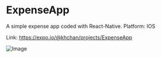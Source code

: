 # ExpenseApp
A simple expense app coded with React-Native. Platform: IOS

Link: https://expo.io/@khchan/projects/ExpenseApp

![Image](https://user-images.githubusercontent.com/43750758/112583236-e6b38b00-8e31-11eb-98e9-c93cb8d640d1.png)

